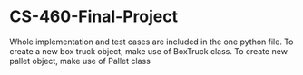 # CS-460-Final-Project
Whole implementation and test cases are included in the one python file. 
To create a new box truck object, make use of BoxTruck class. 
To create new pallet object, make use of Pallet class
